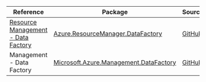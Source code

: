 | Reference | Package | Source |
|---|---|---|
|[Resource Management - Data Factory](resourcemanager.datafactory-readme.md)|[Azure.ResourceManager.DataFactory](https://www.nuget.org/packages/Azure.ResourceManager.DataFactory)|[GitHub](https://github.com/Azure/azure-sdk-for-net/blob/main/sdk/datafactory/Azure.ResourceManager.DataFactory)|
|Management - Data Factory|[Microsoft.Azure.Management.DataFactory](https://www.nuget.org/packages/Microsoft.Azure.Management.DataFactory)|[GitHub](https://github.com/Azure/azure-sdk-for-net/blob/main/)|
